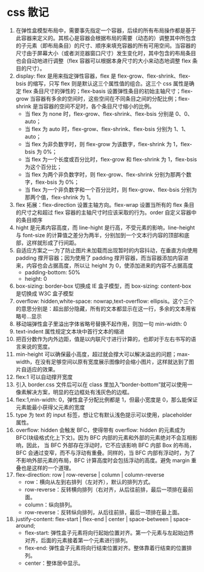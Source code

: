 # css 散记

1. 在弹性盒模型布局中，需要事先指定一个容器，后续的所有布局操作都是基于此容器来定义的。其核心是容器会根据布局的需要（动态的）调整其中所包含的子元素（即布局条目）的尺寸、顺序来填充容器的所有可用空间。当容器的尺寸由于屏幕大小（或者浏览器窗口尺寸）发生变化时，其中包含的布局条目也会自动地进行调整（flex 容器可以根据本身尺寸的大小来动态地调整 flex 条目的尺寸）。
2. display: flex 是用来指定弹性容器，flex 是 flex-grow、flex-shrink、flex-bsis 的缩写，只写 flex 则是默认这三个属性值的组合。这三个 css 属性是确定 flex 条目尺寸的弹性的；flex-basis 设置弹性条目的初始主轴尺寸；flex-grow 当容器有多余的空间时，这些空间在不同条目之间的分配比例；flex-shrink 是当容器的空间不足时，各个条目尺寸缩小的比例。
   - 当 flex 为 none 时，flex-grow、flex-shrink、flex-bsis 分别是 0、0、auto；
   - 当 flex 为 auto 时，flex-grow、flex-shrink、flex-bsis 分别为 1、1、auto；
   - 当 flex 为非负数字时，则 flex-grow 为该数字，flex-shrink 为 1，flex-bsis 为 0%；
   - 当 flex 为一个长度或百分比时，flex-grow 和 flex-shrink 为 1，flex-bsis 为这个百分比；
   - 当 flex 为两个非负数字时，则 flex-grow、flex-shrink 分别为那两个数字，flex-bsis 为 0%；
   - 当 flex 为一个非负数字和一个百分比时，则 flex-grow、flex-bsis 分别为那两个值，flex-shrink 为 1。
3. flex 拓展：flex-direction 设置主轴方向。flex-wrap 设置当所有的 flex 条目的尺寸之和超过 flex 容器的主轴尺寸时应该采取的行为。order 自定义容器中的条目顺序
4. hight 是元素内容高度，而 line-hight 是行高，不受元素的影响，line-height 与 font-size 的计算值之差分为两半，分别加到一个文本行内容的顶部和底部，这样就形成了行间距。
5. 自适应方案之一:为了防止图片未加载而出现暂时的内容抖动，在垂直方向使用 padding 撑开容器；因为使用了 padding 撑开容器，而当容器添加内容进来，内容也会占据高度，所以让 height 为 0，使添加进来的内容不占据高度
   - padding-bottom: 50%
   - height: 0
6. box-sizing: border-box 切换成 IE 盒子模型，而 box-sizing: content-box 是切换成 W3C 盒子模型
7. overflow: hidden,white-space: nowrap,text-overflow: ellipsis。这个三个的意思分别是：超出部分隐藏，所有的文本都显示在这一行，多余的文本用省略号...显示
8. 移动端弹性盒子里溢出字体省略号替换不起作用，则加一句 min-width: 0
9. text-indent 属性规定文本块中首行文本的缩进
10. 把百分数作为内外边距，值是以内联尺寸进行计算的，也即对于左右书写的语言来说的宽度。
11. min-height 可以确保最小高度，超过就会撑大可以解决溢出的问题；max-width，在没有足够空间以原有宽度展示图像时会缩小图片，这样就达到了图片自适应的效果。
12. flex:1 可以自动撑开宽度
13. 引入 border.css 文件后可以在 class 里加入“border-bottom”就可以使用一像素解决方案，明显的在边框处有浅灰色的边框。
14. flex:1,min-width: 0，弹性盒子分配比例都是 1，但最小宽度是 0，那么能保证元素能最小获得父元素的宽度
15. type 为 text 的 input 标签，想让它有默认浅色提示可以使用，placeholder 属性。
16. overflow: hidden 会触发 BFC，使得带有 overflow: hidden 的元素成为 BFC(块级格式化上下文)。因为 BFC 内部的元素和外部的元素绝对不会互相影响，因此， 当 BFC 外部存在浮动时，它不应该影响 BFC 内部 Box 的布局，BFC 会通过变窄，而不与浮动有重叠。同样的，当 BFC 内部有浮动时，为了不影响外部元素的布局，BFC 计算高度时会包括浮动的高度。避免 margin 重叠也是这样的一个道理。
17. flex-direction: row | row-reverse | column | column-reverse
    - row：横向从左到右排列（左对齐），默认的排列方式。
    - row-reverse：反转横向排列（右对齐，从后往前排，最后一项排在最前面。
    - column：纵向排列。
    - row-reverse：反转纵向排列，从后往前排，最后一项排在最上面。
18. justify-content: flex-start | flex-end | center | space-between | space-around;
    - flex-start: 弹性盒子元素将向行起始位置对齐。第一个元素与左起始边界对齐，后面的元素接着第一个元素进行排列。
    - flex-end: 弹性盒子元素将向行结束位置对齐。整体靠着行结束的位置排列。
    - center：整体居中显示。
